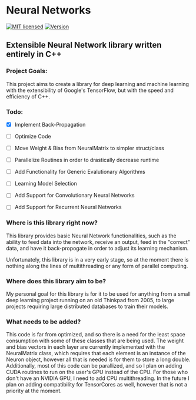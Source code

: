# Neural Networks
[![MIT licensed](https://img.shields.io/badge/license-MIT-blue.svg)](LICENSE) 
[![Version](https://img.shields.io/badge/Version-0.1-brightgreen.svg)](README.md)
## Extensible Neural Network library written entirely in C++ 

### Project Goals:
This project aims to create a library for deep learning and machine 
learning with the extensibility of Google's TensorFlow, but with the 
speed and efficiency of C++. 

### Todo:
- [x] Implement Back-Propagation
- [ ] Optimize Code
- [ ] Move Weight & Bias from NeuralMatrix to simpler struct/class
- [ ] Parallelize Routines in order to drastically decrease runtime
- [ ] Add Functionality for Generic Evalutionary Algorithms
- [ ] Learning Model Selection
- [ ] Add Support for Convolutionary Neural Networks
- [ ] Add Support for Recurrent Neural Networks


### Where is this library right now?
This library provides basic Neural Network functionalities, such as
the ability to feed data into the network, receive an output, feed in
the "correct" data, and have it back-propogate in order to adjust its
learning mechanism. 

Unfortunately, this library is in a very early stage, so at the moment
there is nothing along the lines of multithreading or any form of parallel
computing. 

### Where does this library aim to be?
My personal goal for this library is for it to be used for anything from
a small deep learning project running on an old Thinkpad from 2005, to
large projects requiring large distributed databases to train their models.

### What needs to be added?
This code is far from optimized, and so there is a need for the least space
consumption with some of these classes that are being used. 
The weight and bias vectors in each layer are currently implemented with the
NeuralMatrix class, which requires that each element is an instance of the 
Neuron object, however all that is needed is for them to store a long double. 
Additionally, most of this code can be parallized, and so I plan on adding
CUDA routines to run on the user's GPU instead of the CPU. For those who
don't have an NVIDIA GPU, I need to add CPU multithreading. 
In the future I plan on adding compatibility for TensorCores as well, however
that is not a priority at the moment. 
